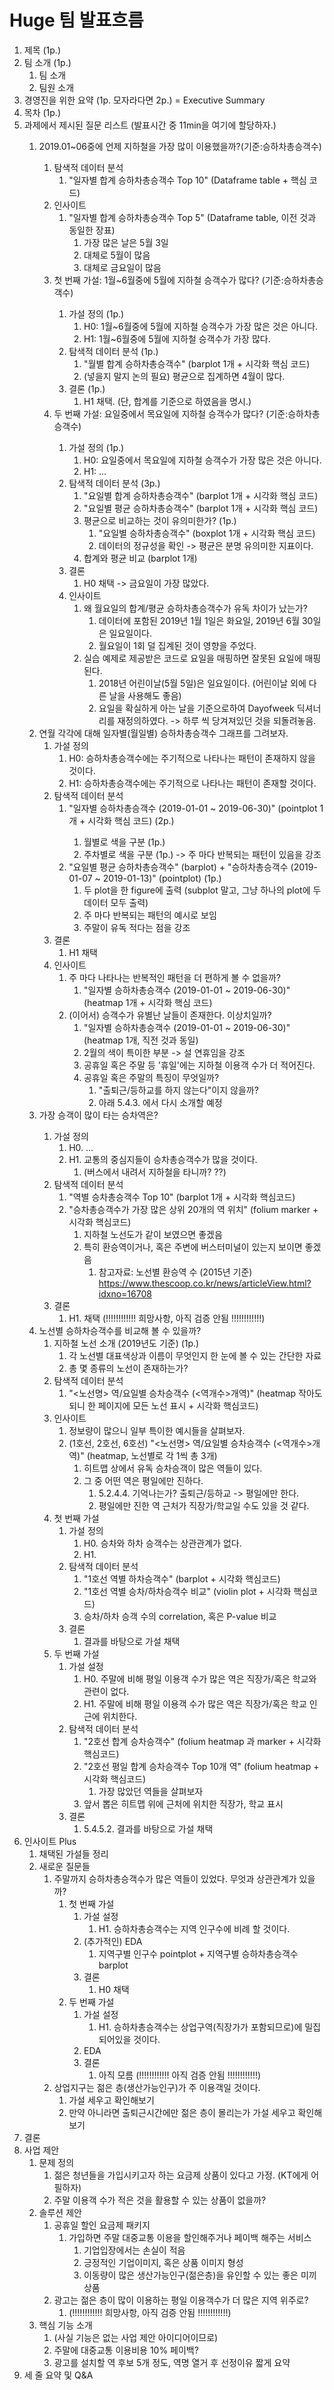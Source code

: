 # Huge 팀 발표흐름

1. 제목 (1p.)
2. 팀 소개 (1p.)
    1. 팀 소개
    2. 팀원 소개
3. 경영진을 위한 요약 (1p. 모자라다면 2p.) = Executive Summary
4. 목차 (1p.)
5. <Q1-8> 과제에서 제시된 질문 리스트 (발표시간 중 11min을 여기에 할당하자.)
    1. <Q1> 2019.01~06중에 언제 지하철을 가장 많이 이용했을까?(기준:승하차총승객수)
        1. 탐색적 데이터 분석
            1. "일자별 합계 승하차총승객수 Top 10" (Dataframe table + 핵심 코드)
        2. 인사이트
            1. "일자별 합계 승하차총승객수 Top 5" (Dataframe table, 이전 것과 동일한 장표)
                1. 가장 많은 날은 5월 3일
                2. 대체로 5월이 많음
                3. 대체로 금요일이 많음
        3. <Q2> 첫 번째 가설: 1월~6월중에 5월에 지하철 승객수가 많다? (기준:승하차총승객수)
            1. 가설 정의 (1p.)
                1. H0: 1월~6월중에 5월에 지하철 승객수가 가장 많은 것은 아니다.
                2. H1: 1월~6월중에 5월에 지하철 승객수가 가장 많다.
            2. 탐색적 데이터 분석 (1p.)
                1. "월별 합계 승하차총승객수" (barplot 1개 + 시각화 핵심 코드)
                2. (넣을지 말지 논의 필요) 평균으로 집계하면 4월이 많다.
            3. 결론 (1p.)
                1. H1 채택. (단, 합계를 기준으로 하였음을 명시.)
        4. <Q3> 두 번째 가설: 요일중에서 목요일에 지하철 승객수가 많다? (기준:승하차총승객수)
            1. 가설 정의 (1p.)
                1. H0: 요일중에서 목요일에 지하철 승객수가 가장 많은 것은 아니다.
                2. H1: ...
            2. 탐색적 데이터 분석 (3p.)
                1. "요일별 합계 승하차총승객수" (barplot 1개 + 시각화 핵심 코드)
                2. "요일별 평균 승하차총승객수" (barplot 1개 + 시각화 핵심 코드)
                3. 평균으로 비교하는 것이 유의미한가? (1p.)
                    1. "요일별 승하차총승객수" (boxplot 1개 + 시각화 핵심 코드)
                    2. 데이터의 정규성을 확인 -> 평균은 분명 유의미한 지표이다.
                4. 합계와 평균 비교 (barplot 1개)
            3. 결론
                1. H0 채택 -> 금요일이 가장 많았다.
            4. 인사이트
                1. 왜 월요일의 합계/평균 승하차총승객수가 유독 차이가 났는가?
                    1. 데이터에 포함된 2019년 1월 1일은 화요일, 2019년 6월 30일은 일요일이다.
                    2. 월요일이 1회 덜 집계된 것이 영향을 주었다.
                2. 실습 예제로 제공받은 코드로 요일을 매핑하면 잘못된 요일에 매핑된다.
                    1. 2018년 어린이날(5월 5일)은 일요일이다. (어린이날 외에 다른 날을 사용해도 좋음)
                    2. 요일을 확실하게 아는 날을 기준으로하여 Dayofweek 딕셔너리를 재정의하였다.
                       -> 하루 씩 당겨져있던 것을 되돌려놓음.
    2. 연월 각각에 대해 일자별(월일별) 승하차총승객수 그래프를 그려보자.
        1. 가설 정의
            1. H0: 승하차총승객수에는 주기적으로 나타나는 패턴이 존재하지 않을 것이다.
            2. H1: 승하차총승객수에는 주기적으로 나타나는 패턴이 존재할 것이다.
        2. 탐색적 데이터 분석
            1. <Q4> "일자별 승하차총승객수 (2019-01-01 ~ 2019-06-30)" (pointplot 1개 + 시각화 핵심 코드) (2p.)
                1. 월별로 색을 구분 (1p.)
                2. 주차별로 색을 구분 (1p.) -> 주 마다 반복되는 패턴이 있음을 강조
            2. "요일별 평균 승하차총승객수" (barplot) + "승하차총승객수 (2019-01-07 ~ 2019-01-13)" (pointplot) (1p.)
                1. 두 plot을 한 figure에 출력 (subplot 말고, 그냥 하나의 plot에 두 데이터 모두 출력)
                2. 주 마다 반복되는 패턴의 예시로 보임
                3. 주말이 유독 적다는 점을 강조
        3. 결론
            1. H1 채택
        4. 인사이트
            1. 주 마다 나타나는 반복적인 패턴을 더 편하게 볼 수 없을까?
                1. "일자별 승하차총승객수 (2019-01-01 ~ 2019-06-30)" (heatmap 1개 + 시각화 핵심 코드)
            2. (이어서) 승객수가 유별난 날들이 존재한다. 이상치일까?
                1. "일자별 승하차총승객수 (2019-01-01 ~ 2019-06-30)" (heatmap 1개, 직전 것과 동일)
                2. 2월의 색이 특이한 부분 -> 설 연휴임을 강조
                3. 공휴일 혹은 주말 등 '휴일'에는 지하철 이용객 수가 더 적어진다.
                4. 공휴일 혹은 주말의 특징이 무엇일까?
                    1. "출퇴근/등하교를 하지 않는다"이지 않을까?
                    2. 아래 5.4.3. 에서 다시 소개할 예정
    3. <Q5> 가장 승객이 많이 타는 승차역은?
        1. 가설 정의
            1. H0. ...
            2. H1. 교통의 중심지들이 승차총승객수가 많을 것이다.
                1. (버스에서 내려서 지하철을 타니까? ??)
        2. 탐색적 데이터 분석
            1. "역별 승차총승객수 Top 10" (barplot 1개 + 시각화 핵심코드)
            2. "승차총승객수가 가장 많은 상위 20개의 역 위치" (folium marker + 시각화 핵심코드)
                1. 지하철 노선도가 같이 보였으면 좋겠음
                2. 특히 환승역이거나, 혹은 주변에 버스터미널이 있는지 보이면 좋겠음
                    1. 참고자료: 노선별 환승역 수 (2015년 기준) https://www.thescoop.co.kr/news/articleView.html?idxno=16708
        3. 결론
            1. H1. 채택 (!!!!!!!!!!!! 희망사항, 아직 검증 안됨 !!!!!!!!!!!!)
    4. 노선별 승하차승객수를 비교해 볼 수 있을까?
        1. 지하철 노선 소개 (2019년도 기준) (1p.)
            1. 각 노선별 대표색상과 이름이 무엇인지 한 눈에 볼 수 있는 간단한 자료
            2. 총 몇 종류의 노선이 존재하는가?
        2. 탐색적 데이터 분석
            1. <Q6> "<노선명> 역/요일별 승차승객수 (<역개수>개역)" (heatmap 작아도 되니 한 페이지에 모든 노선 표시 + 시각화 핵심코드)
        3. 인사이트
            1. 정보량이 많으니 일부 특이한 예시들을 살펴보자.
            2. (1호선, 2호선, 6호선) "<노선명> 역/요일별 승차승객수 (<역개수>개역)" (heatmap, 노선별로 각 1씩 총 3개)
                1. 히트맵 상에서 유독 승차승객이 많은 역들이 있다.
                2. 그 중 어떤 역은 평일에만 진하다.
                    1. 5.2.4.4. 기억나는가? 출퇴근/등하교 -> 평일에만 한다.
                    2. 평일에만 진한 역 근처가 직장가/학교일 수도 있을 것 같다.
        4. 첫 번째 가설
            1. 가설 정의
                1. H0. 승차와 하차 승객수는 상관관계가 없다.
                2. H1.
            2. 탐색적 데이터 분석
                1. <Q7> "1호선 역별 하차승객수" (barplot + 시각화 핵심코드)
                2. "1호선 역별 승차/하차승객수 비교" (violin plot + 시각화 핵심코드)
                3. 승차/하차 승객 수의 correlation, 혹은 P-value 비교
            3. 결론
                1. 결과를 바탕으로 가설 채택
        5. 두 번째 가설
            1. 가설 설정
                1. H0. 주말에 비해 평일 이용객 수가 많은 역은 직장가/혹은 학교와 관련이 없다.
                2. H1. 주말에 비해 평일 이용객 수가 많은 역은 직장가/혹은 학교 인근에 위치한다.
            2. 탐색적 데이터 분석
                1. <Q8> "2호선 합계 승차승객수" (folium heatmap 과 marker + 시각화 핵심코드)
                2. "2호선 평일 합계 승차승객수 Top 10개 역" (folium heatmap + 시각화 핵심코드)
                    1. 가장 많았던 역들을 살펴보자
                3. 앞서 뽑은 히트맵 위에 근처에 위치한 직장가, 학교 표시
            3. 결론
                1. 5.4.5.2. 결과를 바탕으로 가설 채택
6. 인사이트 Plus
    1. 채택된 가설들 정리
    2. 새로운 질문들
        1. 주말까지 승하차총승객수가 많은 역들이 있었다. 무엇과 상관관계가 있을까?
            1. 첫 번째 가설
                1. 가설 설정
                    1. H1. 승하차총승객수는 지역 인구수에 비례 할 것이다.
                2. (추가적인) EDA
                    1. 지역구별 인구수 pointplot + 지역구별 승하차총승객수 barplot
                3. 결론
                    1. H0 채택
            2. 두 번째 가설
                1. 가설 설정
                    1. H1. 승하차총승객수는 상업구역(직장가가 포함되므로)에 밀집되어있을 것이다.
                2. EDA
                3. 결론
                    1. 아직 모름 (!!!!!!!!!!!! 아직 검증 안됨 !!!!!!!!!!!!)
        2. 상업지구는 젊은 층(생산가능인구)가 주 이용객일 것이다.
            1. 가설 세우고 확인해보기
            2. 만약 아니라면 출퇴근시간에만 젊은 층이 몰리는가 가설 세우고 확인해보기
7. 결론
8. 사업 제안
    1. 문제 정의
        1. 젊은 청년들을 가입시키고자 하는 요금제 상품이 있다고 가정. (KT에게 어필하자)
        2. 주말 이용객 수가 적은 것을 활용할 수 있는 상품이 없을까?
    2. 솔루션 제안
        1. 공휴일 할인 요금제 패키지
            1. 가입하면 주말 대중교통 이용을 할인해주거나 페이백 해주는 서비스
                1. 기업입장에서는 손실이 적음
                2. 긍정적인 기업이미지, 혹은 상품 이미지 형성
                3. 이동량이 많은 생산가능인구(젊은층)을 유인할 수 있는 좋은 미끼 상품
        2. 광고는 젊은 층이 많이 이용하는 평일 이용객수가 더 많은 지역 위주로?
            1. (!!!!!!!!!!!! 희망사항, 아직 검증 안됨 !!!!!!!!!!!!)
    3. 핵심 기능 소개
        1. (사실 기능은 없는 사업 제안 아이디어이므로)
        2. 주말에 대중교통 이용비용 10% 페이백?
        3. 광고를 설치할 역 후보 5개 정도, 역명 열거 후 선정이유 짧게 요약
9. 세 줄 요약 및 Q&A
